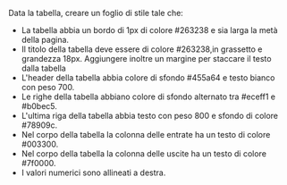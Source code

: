 Data la tabella, creare un foglio di stile tale che:
- La tabella abbia un bordo di 1px di colore #263238 e sia larga la metà della pagina.
- Il titolo della tabella deve essere di colore #263238,in grassetto e grandezza 18px. Aggiungere inoltre un margine per staccare il testo dalla tabella
- L'header della tabella abbia colore di sfondo #455a64 e testo bianco con peso 700.
- Le righe della tabella abbiano colore di sfondo alternato tra #eceff1 e #b0bec5.
- L'ultima riga della tabella abbia testo con peso 800 e sfondo di colore #78909c.
- Nel corpo della tabella la colonna delle entrate ha un testo di colore #003300.
- Nel corpo della tabella la colonna delle uscite ha un testo di colore #7f0000.
- I valori numerici sono allineati a destra.
